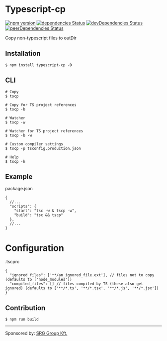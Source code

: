 # Typescript-cp

[![npm version](https://badge.fury.io/js/typescript-cp.svg)](http://badge.fury.io/js/typescript-cp)
[![dependencies Status](https://david-dm.org/body-builder/typescript-cp/status.svg)](https://david-dm.org/body-builder/typescript-cp)
[![devDependencies Status](https://david-dm.org/body-builder/typescript-cp/dev-status.svg)](https://david-dm.org/body-builder/typescript-cp?type=dev)
[![peerDependencies Status](https://david-dm.org/body-builder/typescript-cp/peer-status.svg)](https://david-dm.org/body-builder/typescript-cp?type=peer)

Copy non-typescript files to outDir

## Installation

`$ npm install typescript-cp -D`

## CLI

```shell
# Copy
$ tscp

# Copy for TS project references
$ tscp -b

# Watcher
$ tscp -w

# Watcher for TS project references
$ tscp -b -w

# Custom compiler settings
$ tscp -p tsconfig.production.json

# Help
$ tscp -h
```

## Example

package.json
```json5
{
  //...
  "scripts": {
    "start": "tsc -w & tscp -w",
    "build": "tsc && tscp"
  },
  //...
}
```

# Configuration
.tscprc
```json5
{
  "ignored_files": ['**/an_ignored_file.ext'], // files not to copy (defaults to ['node_modules'])
  "compiled_files": [] // files compiled by TS (these also get ignored) (defaults to ['**/*.ts', '**/*.tsx', '**/*.js', '**/*.jsx'])
}
```


## Contribution

`$ npm run build`

----

Sponsored by: [SRG Group Kft.](https://srg.hu?en)
